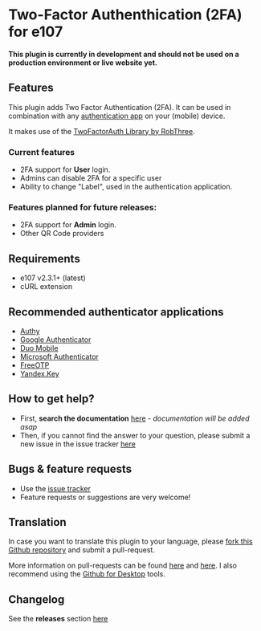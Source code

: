 # Two-Factor Authenthication (2FA) for e107 

**This plugin is currently in development and should not be used on a production environment or live website yet.**

## Features
This plugin adds Two Factor Authentication (2FA). It can be used in combination with any [authentication app](https://github.com/e107inc/twofactorauth/#recommended-authenticator-applications) on your (mobile) device. 

It makes use of the [TwoFactorAuth Library by RobThree](https://github.com/RobThree/TwoFactorAuth).

### Current features
* 2FA support for **User** login.
* Admins can disable 2FA for a specific user
* Ability to change "Label", used in the authentication application. 

### Features planned for future releases:
* 2FA support for **Admin** login. 
* Other QR Code providers

## Requirements ##
* e107 v2.3.1+ (latest)
* cURL extension

## Recommended authenticator applications
* [Authy](https://authy.com/) 
* [Google Authenticator](https://support.google.com/accounts/answer/1066447)
* [Duo Mobile](https://duo.com/product/multi-factor-authentication-mfa/duo-mobile-app)
* [Microsoft Authenticator](https://www.microsoft.com/en-us/p/microsoft-authenticator)
* [FreeOTP](https://freeotp.github.io/)
* [Yandex.Key](https://yandex.com/support/passport/authorization/twofa.html)

## How to get help? ##
* First, **search the documentation** [here](#) - *documentation will be added asap*
* Then, if you cannot find the answer to your question, please submit a new issue in the issue tracker [here](https://github.com/e107inc/twofactorauth/issues)

## Bugs &  feature requests ##
* Use the [issue tracker](https://github.com/e107inc/twofactorauth/issues)
* Feature requests or suggestions are very welcome!

## Translation ##
In case you want to translate this plugin to your language, please [fork this Github repository](https://help.github.com/articles/fork-a-repo) and submit a pull-request.

More information on pull-requests can be found [here](https://help.github.com/articles/using-pull-requests) and [here](http://guides.github.com/overviews/flow/).
I also recommend using the [Github for Desktop](https://desktop.github.com/) tools.

## Changelog ##
See the **releases** section [here](https://github.com/e107inc/twofactorauth/releases)